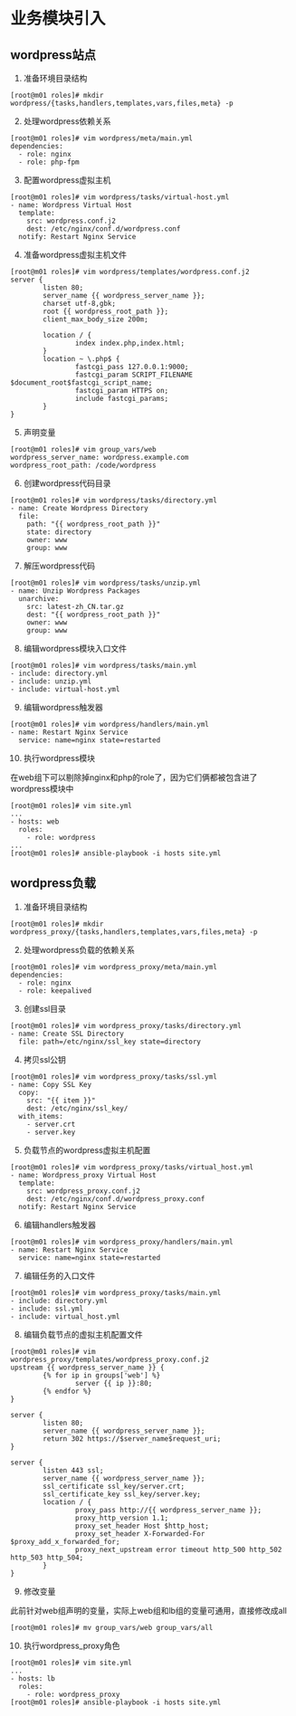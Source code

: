 # 业务模块引入

## wordpress站点

1. 准备环境目录结构

```shell
[root@m01 roles]# mkdir wordpress/{tasks,handlers,templates,vars,files,meta} -p
```

2. 处理wordpress依赖关系

```shell
[root@m01 roles]# vim wordpress/meta/main.yml
dependencies:
  - role: nginx
  - role: php-fpm
```

3. 配置wordpress虚拟主机

```shell
[root@m01 roles]# vim wordpress/tasks/virtual-host.yml
- name: Wordpress Virtual Host
  template:
    src: wordpress.conf.j2
    dest: /etc/nginx/conf.d/wordpress.conf
  notify: Restart Nginx Service
```

4. 准备wordpress虚拟主机文件

```shell
[root@m01 roles]# vim wordpress/templates/wordpress.conf.j2
server {
        listen 80;
        server_name {{ wordpress_server_name }};
        charset utf-8,gbk;
        root {{ wordpress_root_path }};
        client_max_body_size 200m;

        location / {
                index index.php,index.html;
        }
        location ~ \.php$ {
                fastcgi_pass 127.0.0.1:9000;
                fastcgi_param SCRIPT_FILENAME $document_root$fastcgi_script_name;
                fastcgi_param HTTPS on;
                include fastcgi_params;
        }
}
```

5. 声明变量

```shell
[root@m01 roles]# vim group_vars/web
wordpress_server_name: wordpress.example.com
wordpress_root_path: /code/wordpress
```

6. 创建wordpress代码目录

```shell
[root@m01 roles]# vim wordpress/tasks/directory.yml
- name: Create Wordpress Directory
  file:
    path: "{{ wordpress_root_path }}"
    state: directory
    owner: www
    group: www
```

7. 解压wordpress代码

```shell
[root@m01 roles]# vim wordpress/tasks/unzip.yml
- name: Unzip Wordpress Packages
  unarchive:
    src: latest-zh_CN.tar.gz
    dest: "{{ wordpress_root_path }}"
    owner: www
    group: www
```

8. 编辑wordpress模块入口文件

```shell
[root@m01 roles]# vim wordpress/tasks/main.yml
- include: directory.yml
- include: unzip.yml
- include: virtual-host.yml
```

9. 编辑wordpress触发器

```shell
[root@m01 roles]# vim wordpress/handlers/main.yml
- name: Restart Nginx Service
  service: name=nginx state=restarted
```

10. 执行wordpress模块

在web组下可以剔除掉nginx和php的role了，因为它们俩都被包含进了wordpress模块中

```shell
[root@m01 roles]# vim site.yml
...
- hosts: web
  roles:
    - role: wordpress
...
[root@m01 roles]# ansible-playbook -i hosts site.yml
```

## wordpress负载

1. 准备环境目录结构

```shell
[root@m01 roles]# mkdir wordpress_proxy/{tasks,handlers,templates,vars,files,meta} -p
```

2. 处理wordpress负载的依赖关系

```shell
[root@m01 roles]# vim wordpress_proxy/meta/main.yml
dependencies:
  - role: nginx
  - role: keepalived
```

3. 创建ssl目录

```shell
[root@m01 roles]# vim wordpress_proxy/tasks/directory.yml
- name: Create SSL Directory
  file: path=/etc/nginx/ssl_key state=directory
```

4. 拷贝ssl公钥

```shell
[root@m01 roles]# vim wordpress_proxy/tasks/ssl.yml
- name: Copy SSL Key
  copy:
    src: "{{ item }}"
    dest: /etc/nginx/ssl_key/
  with_items: 
    - server.crt
    - server.key
```

5. 负载节点的wordpress虚拟主机配置

```shell
[root@m01 roles]# vim wordpress_proxy/tasks/virtual_host.yml
- name: Wordpress_proxy Virtual Host
  template:
    src: wordpress_proxy.conf.j2
    dest: /etc/nginx/conf.d/wordpress_proxy.conf
  notify: Restart Nginx Service
```

6. 编辑handlers触发器

```shell
[root@m01 roles]# vim wordpress_proxy/handlers/main.yml
- name: Restart Nginx Service
  service: name=nginx state=restarted
```

7. 编辑任务的入口文件

```shell
[root@m01 roles]# vim wordpress_proxy/tasks/main.yml
- include: directory.yml
- include: ssl.yml
- include: virtual_host.yml
```

8. 编辑负载节点的虚拟主机配置文件

```shell
[root@m01 roles]# vim wordpress_proxy/templates/wordpress_proxy.conf.j2
upstream {{ wordpress_server_name }} {
        {% for ip in groups['web'] %}
                server {{ ip }}:80;
        {% endfor %}
}

server {
        listen 80;
        server_name {{ wordpress_server_name }};
        return 302 https://$server_name$request_uri;
}

server {
        listen 443 ssl;
        server_name {{ wordpress_server_name }};
        ssl_certificate ssl_key/server.crt;
        ssl_certificate_key ssl_key/server.key;
        location / {
                proxy_pass http://{{ wordpress_server_name }};
                proxy_http_version 1.1;
                proxy_set_header Host $http_host;
                proxy_set_header X-Forwarded-For $proxy_add_x_forwarded_for;
                proxy_next_upstream error timeout http_500 http_502 http_503 http_504;
        }
}
```

9. 修改变量

此前针对web组声明的变量，实际上web组和lb组的变量可通用，直接修改成all

```shell
[root@m01 roles]# mv group_vars/web group_vars/all
```

10. 执行wordpress_proxy角色

```shell
[root@m01 roles]# vim site.yml
...
- hosts: lb
  roles:
    - role: wordpress_proxy
[root@m01 roles]# ansible-playbook -i hosts site.yml
```
